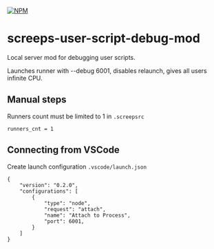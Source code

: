[![NPM](https://nodei.co/npm/screeps-user-script-debug-mod.png)](https://npmjs.org/package/screeps-user-script-debug-mod)

# screeps-user-script-debug-mod
Local server mod for debugging user scripts.

Launches runner with --debug 6001, disables relaunch, gives all users infinite CPU.

## Manual steps
Runners count must be limited to 1 in `.screepsrc`
```
runners_cnt = 1
```

## Connecting from VSCode

Create launch configuration `.vscode/launch.json`

```
{
	"version": "0.2.0",
	"configurations": [
		{
			"type": "node",
			"request": "attach",
			"name": "Attach to Process",
			"port": 6001,
		}
	]
}
```
